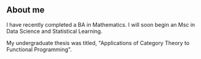 ## About me
I have recently completed a BA in Mathematics.
I will soon begin an Msc in Data Science and Statistical Learning. 

My undergraduate thesis was titled, "Applications of Category Theory to Functional Programming".

